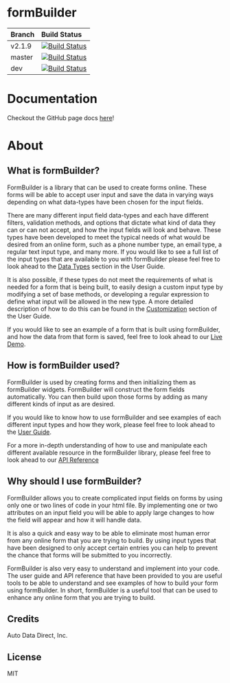 formBuilder
===========
| Branch | Build Status |
|:-------|:-------------|
| v2.1.9 | [![Build Status](https://travis-ci.org/autodatadirect/formBuilder.svg?branch=v2.1.9)](https://travis-ci.org/autodatadirect/formBuilder/branches) |
| master | [![Build Status](https://travis-ci.org/autodatadirect/formBuilder.svg?branch=master)](https://travis-ci.org/autodatadirect/formBuilder/branches) |
| dev | [![Build Status](https://travis-ci.org/autodatadirect/formBuilder.svg?branch=dev)](https://travis-ci.org/autodatadirect/formBuilder/branches) |

# Documentation
Checkout the GitHub page docs [here](http://autodatadirect.github.io/formBuilder/)!

# About

## What is formBuilder?
FormBuilder is a library that can be used to create forms online. These forms will be able to accept user input and save the data in varying ways depending on what data-types have been chosen for the input fields.

There are many different input field data-types and each have different filters, validation methods, and options that dictate what kind of data they can or can not accept, and how the input fields will look and behave. These types have been developed to meet the typical needs of what would be desired from an online form, such as a phone number type, an email type, a regular text input type, and many more. If you would like to see a full list of the input types that are available to you with formBuilder please feel free to look ahead to the <a href="./guide.html#dataTypes">Data Types</a> section in the User Guide.

It is also possible, if these types do not meet the requirements of what is needed for a form that is being built, to easily design a custom input type by modifying a set of base methods, or developing a regular expression to define what input will be allowed in the new type. A more detailed description of how to do this can be found in the <a href="./guide.html#customization">Customization</a> section of the User Guide.

If you would like to see an example of a form that is built using formBuilder, and how the data from that form is saved, feel free to look ahead to our <a href="./guide.html#demo">Live Demo</a>.

## How is formBuilder used?
FormBuilder is used by creating forms and then initializing them as formBuilder widgets. FormBuilder will construct the form fields automatically. You can then build upon those forms by adding as many different kinds of input as are desired.

If you would like to know how to use formBuilder and see examples of each different input types and how they work, please feel free to look ahead to the <a href="./guide.html#basics">User Guide</a>.

For a more in-depth understanding of how to use and manipulate each different available resource in the formBuilder library, please feel free to look ahead to our <a href='./api.html#widgets'>[API Reference]()</a>

## Why should I use formBuilder?
FormBuilder allows you to create complicated input fields on forms by using only one or two lines of code in your html file. By implementing one or two attributes on an input field you will be able to apply large changes to how the field will appear and how it will handle data.

It is also a quick and easy way to be able to eliminate most human error from any online form that you are trying to build. By using input types that have been designed to only accept certain entries you can help to prevent the chance that forms will be submitted to you incorrectly.

FormBuilder is also very easy to understand and implement into your code. The user guide and API reference that have been provided to you are useful tools to be able to understand and see examples of how to build your form using formBuilder. In short, formBuilder is a useful tool that can be used to enhance any online form that you are trying to build.



## Credits
Auto Data Direct, Inc.

## License
MIT

